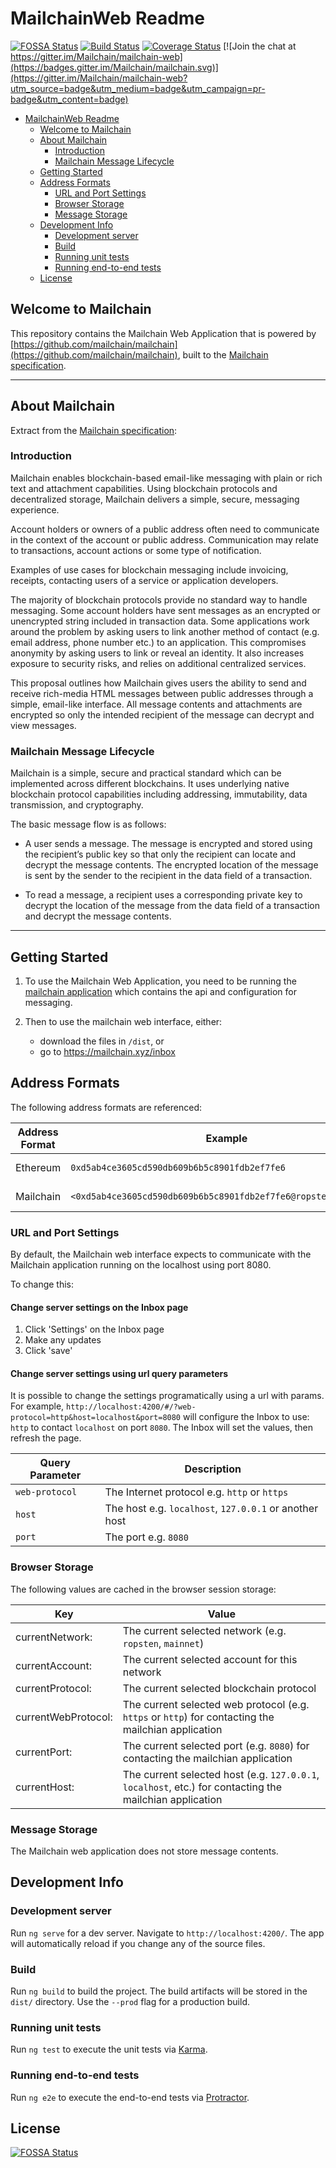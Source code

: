 # MailchainWeb Readme
[![FOSSA Status](https://app.fossa.io/api/projects/git%2Bgithub.com%2Fmailchain%2Fmailchain-web.svg?type=shield)](https://app.fossa.io/projects/git%2Bgithub.com%2Fmailchain%2Fmailchain-web?ref=badge_shield)
[![Build Status](https://travis-ci.com/mailchain/mailchain-web.svg?branch=master)](https://travis-ci.com/mailchain/mailchain-web)
[![Coverage Status](https://coveralls.io/repos/github/mailchain/mailchain-web/badge.svg?branch=master)](https://coveralls.io/github/mailchain/mailchain-web?branch=master)
 [![Join the chat at https://gitter.im/Mailchain/mailchain-web](https://badges.gitter.im/Mailchain/mailchain.svg)](https://gitter.im/Mailchain/mailchain-web?utm_source=badge&utm_medium=badge&utm_campaign=pr-badge&utm_content=badge)


<!-- @import "[TOC]" {cmd="toc" depthFrom=1 depthTo=6 orderedList=false} -->

<!-- code_chunk_output -->

* [MailchainWeb Readme](#mailchainweb-readme)
	* [Welcome to Mailchain](#welcome-to-mailchain)
	* [About Mailchain](#about-mailchain)
		* [Introduction](#introduction)
		* [Mailchain Message Lifecycle](#mailchain-message-lifecycle)
	* [Getting Started](#getting-started)
	* [Address Formats](#address-formats)
		* [URL and Port Settings](#url-and-port-settings)
		* [Browser Storage](#browser-storage)
		* [Message Storage](#message-storage)
	* [Development Info](#development-info)
		* [Development server](#development-server)
		* [Build](#build)
		* [Running unit tests](#running-unit-tests)
		* [Running end-to-end tests](#running-end-to-end-tests)
	* [License](#license)

<!-- /code_chunk_output -->

## Welcome to Mailchain

This repository contains the Mailchain Web Application that is powered by [https://github.com/mailchain/mailchain](https://github.com/mailchain/mailchain), built to the [Mailchain specification](https://github.com/mailchain/mailchain-specification).

---


## About Mailchain 
Extract from the [Mailchain specification](https://github.com/mailchain/mailchain-specification):

### Introduction 
Mailchain enables blockchain-based email-like messaging with plain or rich text and attachment capabilities. Using blockchain protocols and decentralized storage, Mailchain delivers a simple, secure, messaging experience.

Account holders or owners of a public address often need to communicate in the context of the account or public address. Communication may relate to transactions, account actions or some type of notification.

Examples of use cases for blockchain messaging include invoicing, receipts, contacting users of a service or application developers.

The majority of blockchain protocols provide no standard way to handle messaging. Some account holders have sent messages as an encrypted or unencrypted string included in transaction data. Some applications work around the problem by asking users to link another method of contact (e.g. email address, phone number etc.) to an application. This compromises anonymity by asking users to link or reveal an identity. It also increases exposure to security risks, and relies on additional centralized services.

This proposal outlines how Mailchain gives users the ability to send and receive rich-media HTML messages between public addresses through a simple, email-like interface. All message contents and attachments are encrypted so only the intended recipient of the message can decrypt and view messages.

### Mailchain Message Lifecycle

Mailchain is a simple, secure and practical standard which can be implemented across different blockchains. It uses underlying native blockchain protocol capabilities including addressing, immutability, data transmission, and cryptography.

The basic message flow is as follows:

* A user sends a message. The message is encrypted and stored using the recipient’s public key so that only the recipient can locate and decrypt the message contents. The encrypted location of the message is sent by the sender to the recipient in the data field of a transaction.

* To read a message, a recipient uses a corresponding private key to decrypt the location of the message from the data field of a transaction and decrypt the message contents.

---

## Getting Started

1. To use the Mailchain Web Application, you need to be running the [mailchain application](https://github.com/mailchain/mailchain) which contains the api and configuration for messaging.

2. Then to use the mailchain web interface, either:

    * download the files in `/dist`, or
    * go to https://mailchain.xyz/inbox

## Address Formats

The following address formats are referenced:

| Address Format | Example | Notes |
| --- | --- | --- |
| Ethereum | `0xd5ab4ce3605cd590db609b6b5c8901fdb2ef7fe6` | Case insensitive |
| Mailchain | `<0xd5ab4ce3605cd590db609b6b5c8901fdb2ef7fe6@ropsten.ethereum>` | Case insensitive |

### URL and Port Settings
By default, the Mailchain web interface expects to communicate with the Mailchain application running on the localhost using port 8080.

To change this:

#### Change server settings on the Inbox page

1. Click 'Settings' on the Inbox page
1. Make any updates
1. Click 'save'

#### Change server settings using url query parameters

It is possible to change the settings programatically using a url with params. For example, `http://localhost:4200/#/?web-protocol=http&host=localhost&port=8080` will configure the Inbox to use: `http` to contact `localhost` on port `8080`. The Inbox will set the values, then refresh the page.

| Query Parameter | Description |
| --- | --- | 
| `web-protocol` | The Internet protocol e.g. `http` or `https` | 
| `host` | The host e.g. `localhost`, `127.0.0.1` or another host | 
| `port` | The port e.g. `8080` |

### Browser Storage
The following values are cached in the browser session storage:

Key | Value
| - | - |
currentNetwork: | The current selected network (e.g. `ropsten`, `mainnet`)
currentAccount: | The current selected account for this network
currentProtocol: | The current selected blockchain protocol
currentWebProtocol: | The current selected web protocol (e.g. `https` or `http`) for contacting the mailchian application
currentPort: | The current selected port (e.g. `8080`) for contacting the mailchian application
currentHost: | The current selected host (e.g. `127.0.0.1`, `localhost`, etc.) for contacting the mailchian application

### Message Storage
The Mailchain web application does not store message contents.


## Development Info

### Development server

Run `ng serve` for a dev server. Navigate to `http://localhost:4200/`. The app will automatically reload if you change any of the source files.

### Build

Run `ng build` to build the project. The build artifacts will be stored in the `dist/` directory. Use the `--prod` flag for a production build.

### Running unit tests

Run `ng test` to execute the unit tests via [Karma](https://karma-runner.github.io).

### Running end-to-end tests

Run `ng e2e` to execute the end-to-end tests via [Protractor](http://www.protractortest.org/).



## License
[![FOSSA Status](https://app.fossa.io/api/projects/git%2Bgithub.com%2Fmailchain%2Fmailchain-web.svg?type=large)](https://app.fossa.io/projects/git%2Bgithub.com%2Fmailchain%2Fmailchain-web?ref=badge_large)